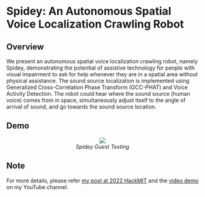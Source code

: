 # Spidey: An Autonomous Spatial Voice Localization Crawling Robot

## Overview
We present an autonomous spatial voice localization crawling robot, namely Spidey, demonstrating the potential of assistive technology for people with visual impairment to ask for help whenever they are in a spatial area without physical assistance. The sound source localization is implemented using Generalized Cross-Correlation Phase Transform (GCC-PHAT) and Voice Activity Detection. The robot could hear where the sound source (human voice) comes from in space, simultaneously adjust itself to the angle of arrival of sound, and go towards the sound source location.

## Demo
 <p align="center">
 <img src="demo/spidey.gif" data-canonical-src="demo/spidey.gif width="600"/><br/>
 <i>Spidey Guest Testing</i>
 </p>

## Note
For more details, please refer [my post at 2022 HackMIT](https://spectacle.hackmit.org/project/185) and the [video demo](https://youtu.be/m1g6fkH6Zvg) on my YouTube channel.
